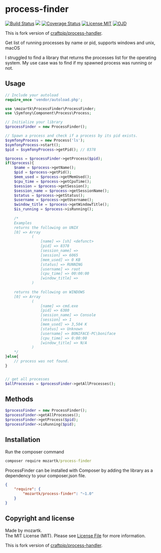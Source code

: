 # process-finder
<p align="left">
<a href="https://travis-ci.org/mozartk/process-finder?branch=master"><img src="https://travis-ci.org/mozartk/process-finder.svg?branch=master" alt="Build Status"></a>
<a href='https://travis-ci.org/mozartk/process-finder?branch=master'><img src="https://img.shields.io/travis/php-v/mozartk/process-finder.svg"></a>
<a href='https://coveralls.io/github/mozartk/process-finder?branch=master'><img src='https://coveralls.io/repos/github/mozartk/process-finder/badge.svg?branch=master' alt='Coverage Status' /></a>
<a href='https://opensource.org/licenses/MIT'><img src='https://img.shields.io/badge/License-MIT-green.svg' alt='License MIT' /></a>
<a href='OJDDEV.md'><img src="https://img.shields.io/badge/OJD-mozartk-green.svg" alt="OJD" title="WE ARE OJD"></a>
</p>

This is fork version of [craftpip/process-handler](https://github.com/craftpip/process-handler).


Get list of running processes by name or pid, supports windows and unix, macOS
  
I struggled to find a library that returns the processes list for the operating system.
My use case was to find if my spawned process was running or not.

## Usage


```php
// Include your autoload 
require_once 'vendor/autoload.php';

use \mozartk\ProcessFinder\ProcessFinder;
use \Symfony\Component\Process\Process;

// Initialize your library
$processFinder = new ProcessFinder();

// Spawn a process and check if a process by its pid exists.
$symfonyProcess = new Process('ls');
$symfonyProcess->start();
$pid = $symfonyProcess->getPid(); // 8378

$process = $processFinder->getProcess($pid);
if($process){
    $name = $process->getName();
    $pid = $process->getPid();
    $mem_used = $process->getMemUsed();
    $cpu_time = $process->getCpuTime();
    $session = $process->getSession();
    $session_name = $process->getSessionName();
    $status = $process->getStatus();
    $username = $process->getUsername();
    $window_title = $process->getWindowTitle();
    $is_running = $process->isRunning();
    
    /*
    Examples
    returns the following on UNIX
    [0] => Array
            (
                [name] => [sh] <defunct>
                [pid] => 8378
                [session_name] => 
                [session] => 6065
                [mem_used] => 0 KB
                [status] => RUNNING
                [username] => root
                [cpu_time] => 00:00:00
                [window_title] => 
            )
            
    returns the following on WINDOWS
    [0] => Array
            (
                [name] => cmd.exe
                [pid] => 6380
                [session_name] => Console
                [session] => 1
                [mem_used] => 3,504 K
                [status] => Unknown
                [username] => BONIFACE-PC\boniface
                [cpu_time] => 0:00:00
                [window_title] => N/A
            )
    */
}else{
    // process was not found.
}


// get all processes 
$allProcesses = $processFinder->getAllProcesses();
```

## Methods
```php
$processFinder = new ProcessFinder();
$processFinder->getAllProcesses();
$processFinder->getProcess($pid);
$processFinder->isRunning($pid);
```

## Installation

Run the composer command 
```cmd
composer require mozartk/process-finder
```

ProcessFinder can be installed with Composer by adding the library as a dependency to your composer.json file.
```json
{
    "require": {
        "mozartk/process-finder": "~1.0"
    }
}
```


## Copyright and license

Made by mozartk.  
The MIT License (MIT). Please see [License File](LICENSE.md) for more information.  
  
This is fork version of [craftpip/process-handler](https://github.com/craftpip/process-handler).